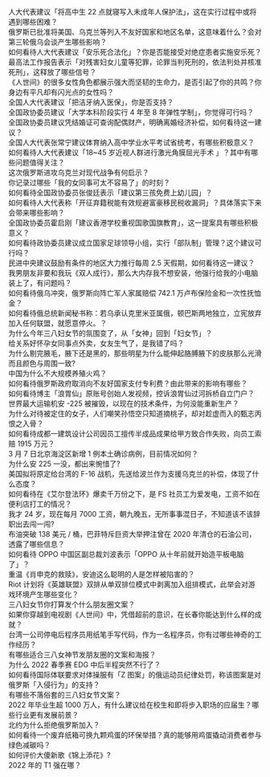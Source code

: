 人大代表建议「将高中生 22 点就寝写入未成年人保护法」，这在实行过程中或将遇到哪些困难？  
俄罗斯已批准将美国、乌克兰等列入不友好国家和地区名单，这意味着什么？会对第三轮俄乌会谈产生哪些影响？  
如何看待人大代表建议「安乐死合法化」？你是否能接受对绝症患者实施安乐死？  
最高法工作报告表示「对残害妇女儿童等犯罪，论罪当判死刑的，依法判处并核准死刑」，这释放了哪些信号？  
《人世间》的很多女性角色都展示强大而坚韧的生命力，是否引起了你的共鸣？你身边有平凡却有闪光点的女性吗？  
全国人大代表建议「把洁牙纳入医保」，你是否支持？  
全国政协委员建议「大学本科阶段实行 4 年至 8 年弹性学制」，你觉得可行吗？  
全国政协委员建议凭结婚证可查询配偶财产，明确离婚经济补偿，如何看待这一建议？  
全国人大代表张常宁建议体育纳入高中学业水平考试省统考，有哪些积极意义？  
如何看待人大代表建议「18~45 岁近视人群进行激光角膜屈光手术 」？其中有哪些问题值得关注？  
这次俄罗斯进攻乌克兰对现代战争有何启示？  
你记录过哪些「我的女同事可太不容易了」的时刻？  
如何看待全国政协委员张俊廷表示「建议第三孩免费上幼儿园」？  
如何看待人大代表称「开征弃籍税能有效规避富豪移民税收漏洞」？具体落实下来会带来哪些影响？  
全国政协委员霍启刚「建议香港学校重视国歌国旗教育」，这一提案具有哪些积极意义？  
如何看待政协委员建议成立国家足球领导小组，实行「部队制」管理？这个建议可行吗？  
民进中央建议鼓励有条件的地区大力推行每周 2.5 天假期，如何看待这一建议？  
我男朋友非要和我玩《双人成行》，那么大内存我不想安装，他强行给我的小电脑装上了，有问题吗？  
如何看待俄乌冲突，俄罗斯向阵亡军人家属赔偿 742.1 万卢布保险金和一次性抚恤金？  
如何看待俄总统新闻秘书称：若乌承认克里米亚属俄，顿巴斯两地独立，立宪放弃加入任何联盟，就愿意停火。？  
为什么今年三八妇女节的氛围变了，从「女神」回到「妇女节」？  
给关系好怀孕女同事点外卖，女友生气了，是我错了吗？  
为什么剔完腋毛，腋下还是黑的，那些明星为什么能伸起胳膊腋下的皮肤那么光滑而且颜色与周围一致?  
中国为什么不大规模养殖火鸡？  
如何看待俄罗斯政府取消向不友好国家支付专利费？由此带来的影响有哪些？  
如何看待博主「浪胃仙」原账号创始人发视频，控诉浪胃仙过河拆桥自立门户？  
世界最大运输机安 -225 被摧毁，以现在的技术条件，为何没能重新生产？  
为什么对待被定住的女子，人们嘲笑孙悟空只知道摘桃子，却对趁虚而入的甄志丙恨之入骨？  
如何看待成都一建筑设计公司因员工擅传半成品成果给甲方致合作失败，向员工索赔 1915 万元？  
3 月 7 日北京海淀区新增 1 例本土确诊病例，目前情况如何？  
为什么安 225 一没，都出来惋惜了?  
美国拟将原定给台湾的 F-16 战机，先送给波兰作为支援乌克兰的补偿，体现了什么态度？  
如何看待在《艾尔登法环》爆卖千万份之下，是 FS 社员工为爱发电，工资不如在便利店打工的情况？  
我才 24 岁，现在每月 7000 工资，朝九晚五，无所事事混日子，不知道该不该辞职出去闯一闯?  
布油突破 138 美元 / 桶，巴菲特斥巨资大举押注曾在 2020 年清仓的石油公司，透露了哪些信息？  
如何看待 OPPO 中国区副总裁刘波表示「OPPO 从十年前就开始造平板电脑了」？  
重温《肖申克的救赎》，安迪这么聪明的人是怎样被陷害的？  
Riot 计划将《英雄联盟》双排从单双排位模式中剥离加入组排模式，此举会对游戏环境产生哪些变化？  
三八妇女节你打算发个什么朋友圈文案？  
如果你穿越到电视剧《人世间》中，凭借超前的意识，在长春你能达到什么样的成就？  
台湾一公司停电后程序员用纸笔手写代码，作为一名程序员，你有过哪些神奇的工作经历？  
有哪些适合三八女神节发朋友圈的文案和海报？  
为什么 2022 春季赛 EDG 中后半程突然不行了？  
如何看待国际体联要求对体操服有「Z 图案」的俄运动员纪律处罚，称该图案是对俄罗斯「入侵行为」的支持？  
有哪些不落俗套的三八妇女节文案？  
2022 年毕业生超 1000 万人，有什么建议给在校生和即将步入职场的应届生？哪些行业更有发展前景？  
北约为什么拒绝俄罗斯加入？  
如何看待一个废弃纸箱可换九颗鸡蛋的环保举措？真的能够用鸡蛋撬动消费者参与绿色减碳吗？  
如何评价大傻新歌《锦上添花》?  
2022 年的 T1 强在哪？  
